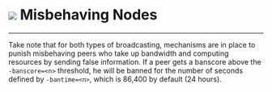 # <img class="dcr-icon" src="/img/dcr-icons/BlockExplorer.svg" /> Misbehaving Nodes

---

<!-- TODO jholdstock: I dont think decred has -banscore or -bantime -->
Take note that for both types of broadcasting,
mechanisms are in place to punish misbehaving peers who take up
bandwidth and computing resources by sending false information.
If a peer gets a banscore above the `-banscore=<n>` threshold,
he will be banned for the number of seconds defined by `-bantime=<n>`,
which is 86,400 by default (24 hours).
